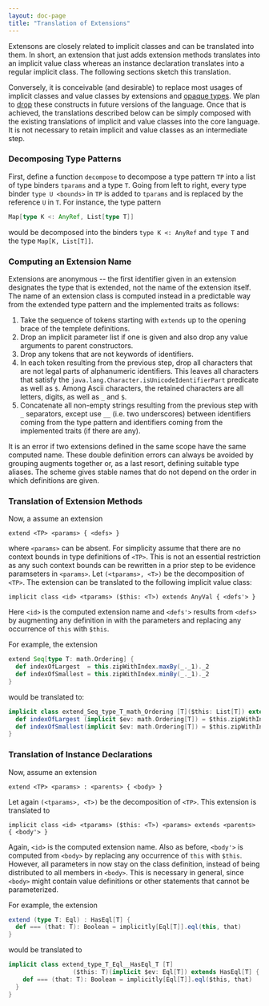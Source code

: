 ```yaml
---
layout: doc-page
title: "Translation of Extensions"
---
```


Extensons are closely related to implicit classes and can be translated into them. In short,
an extension that just adds extension methods translates into an implicit value class whereas
an instance declaration translates
into a regular implicit class. The following sections sketch this translation.

Conversely, it is conceivable (and desirable) to replace most usages of implicit classes and value classes by extensions and [opaque types](../opaques.html). We plan to [drop](../dropped/implicit-value-classes.html)
these constructs in future versions of the language. Once that is achieved, the translations described
below can be simply composed with the existing translations of implicit and value classes into the core language. It is
not necessary to retain implicit and value classes as an intermediate step.


### Decomposing Type Patterns

First, define a function `decompose` to decompose a type pattern `TP` into a list of type binders `tparams` and a type `T`. Going from left to right, every type binder `type U <bounds>` in `TP` is added to `tparams` and is replaced by the reference `U` in `T`. For instance, the type pattern

```scala
Map[type K <: AnyRef, List[type T]]
```
would be decomposed into the binders `type K <: AnyRef` and `type T` and the type `Map[K, List[T]]`.

### Computing an Extension Name

Extensions are anonymous -- the first identifier given in an extension designates the type that is extended, not the name of the extension itself. The name of an extension class is computed instead in a predictable way from the extended type pattern and the implemented traits as follows:

 1. Take the sequence of tokens starting with `extends` up to the opening brace of the templete definitions.
 2. Drop an implicit parameter list if one is given and also drop any value arguments to parent constructors.
 3. Drop any tokens that are not keywords of identifiers.
 4. In each token resulting from the previous step, drop all characters that are not legal parts of alphanumeric identifiers. This leaves all characters that satisfy the `java.lang.Character.isUnicodeIdentifierPart` predicate as well as `$`. Among Ascii characters, the retained characters are all letters, digits, as well as `_` and `$`.
 5. Concatenate all non-empty strings resulting from the previous step with `_` separators,
    except use `__` (i.e. two underscores) between identifiers coming from the type pattern
    and identifiers coming from the implemented traits (if there are any).

It is an error if two extensions defined in the same scope have the same computed name. These double definition errors can always be avoided by grouping augments together or, as a last resort, defining suitable type aliases. The scheme gives stable names that do not depend on the order in which definitions are given.

### Translation of Extension Methods

Now, a assume an extension

    extend <TP> <params> { <defs> }

where `<params>` can be absent. For simplicity assume that there are no context bounds in
type definitions of `<TP>`. This is not an essential restriction as any such context bounds can be rewritten in a prior step to be evidence paramseters in `<params>`. Let `(<tparams>, <T>)` be the decomposition of `<TP>`.
The extension can be translated to the following implicit value class:

    implicit class <id> <tparams> ($this: <T>) extends AnyVal { <defs'> }

Here `<id>` is the computed extension name
and `<defs'>` results from `<defs>` by augmenting any definition in <defs> with the parameters <params> and
replacing any occurrence of `this` with `$this`.

For example, the extension

```scala
extend Seq[type T: math.Ordering] {
  def indexOfLargest  = this.zipWithIndex.maxBy(_._1)._2
  def indexOfSmallest = this.zipWithIndex.minBy(_._1)._2
}
```

would be translated to:

```scala
implicit class extend_Seq_type_T_math_Ordering [T]($this: List[T]) extends AnyVal {
  def indexOfLargest (implicit $ev: math.Ordering[T]) = $this.zipWithIndex.maxBy(_._1)._2
  def indexOfSmallest(implicit $ev: math.Ordering[T]) = $this.zipWithIndex.minBy(_._1)._2
}
```

### Translation of Instance Declarations

Now, assume an extension

    extend <TP> <params> : <parents> { <body> }

Let again `(<tparams>, <T>)` be the decomposition of `<TP>`. This extension is translated to

    implicit class <id> <tparams> ($this: <T>) <params> extends <parents> { <body'> }

Again, `<id>` is the computed extension name.
Also as before, `<body'>` is computed from `<body>` by replacing any occurrence of `this` with `$this`. However, all
parameters in <params> now stay on the class definition, instead of being distributed to all members in `<body>`. This is necessary in general, since `<body>` might contain value definitions or other statements that cannot be
parameterized.

For example, the extension

```scala
extend (type T: Eql) : HasEql[T] {
  def === (that: T): Boolean = implicitly[Eql[T]].eql(this, that)
}
```

would be translated to

```scala
implicit class extend_type_T_Eql__HasEql_T [T]
                  ($this: T)(implicit $ev: Eql[T]) extends HasEql[T] {
    def === (that: T): Boolean = implicitly[Eql[T]].eql($this, that)
  }
}
```
